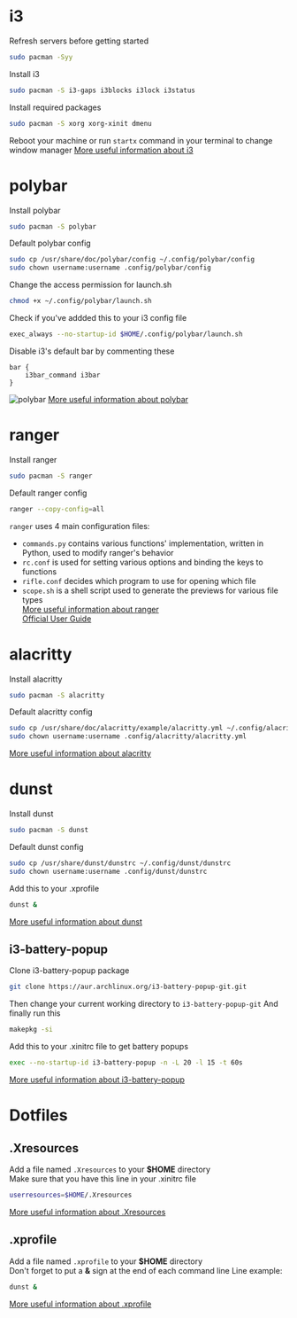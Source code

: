 # i3
Refresh servers before getting started
```bash
sudo pacman -Syy
```
Install i3
```bash
sudo pacman -S i3-gaps i3blocks i3lock i3status
```
Install required packages
```bash
sudo pacman -S xorg xorg-xinit dmenu
```
Reboot your machine or run ```startx``` command in your terminal to change window manager
[More useful information about i3](https://i3wm.org/docs/userguide.html)

# polybar
Install polybar
```bash
sudo pacman -S polybar
```
Default polybar config
```bash
sudo cp /usr/share/doc/polybar/config ~/.config/polybar/config
sudo chown username:username .config/polybar/config
```
Change the access permission for launch.sh
```bash
chmod +x ~/.config/polybar/launch.sh
```
Check if you've addded this to your i3 config file
```bash
exec_always --no-startup-id $HOME/.config/polybar/launch.sh
```
Disable i3's default bar by commenting these
```
bar {
    i3bar_command i3bar
}
```
![polybar](https://user-images.githubusercontent.com/64749230/96635841-16131880-1325-11eb-8bcc-2b3a8f9db4c9.png)
[More useful information about polybar](https://github.com/polybar/polybar/wiki)

# ranger
Install ranger
```bash
sudo pacman -S ranger
```
Default ranger config
```bash
ranger --copy-config=all
```
```ranger``` uses 4 main configuration files:
* ```commands.py``` contains various functions' implementation, written in Python, used to modify ranger's behavior
* ```rc.conf``` is used for setting various options and binding the keys to functions
* ```rifle.conf``` decides which program to use for opening which file
* ```scope.sh``` is a shell script used to generate the previews for various file types\
[More useful information about ranger](https://wiki.archlinux.org/index.php/ranger)\
[Official User Guide](https://github.com/ranger/ranger/wiki/Official-user-guide)

# alacritty
Install alacritty
```bash
sudo pacman -S alacritty
```
Default alacritty config
```bash
sudo cp /usr/share/doc/alacritty/example/alacritty.yml ~/.config/alacritty/alacritty.yml
sudo chown username:username .config/alacritty/alacritty.yml
```
[More useful information about alacritty](https://wiki.archlinux.org/index.php/Alacritty)

# dunst
Install dunst
```bash
sudo pacman -S dunst
```
Default dunst config
```bash
sudo cp /usr/share/dunst/dunstrc ~/.config/dunst/dunstrc
sudo chown username:username .config/dunst/dunstrc
```
Add this to your .xprofile
```bash 
dunst &
```
[More useful information about dunst](https://wiki.archlinux.org/index.php/Dunst)

## i3-battery-popup
Clone i3-battery-popup package
```bash
git clone https://aur.archlinux.org/i3-battery-popup-git.git
```
Then change your current working directory to ```i3-battery-popup-git```
And finally run this
```bash
makepkg -si
```
Add this to your .xinitrc file to get battery popups
```bash
exec --no-startup-id i3-battery-popup -n -L 20 -l 15 -t 60s
```
[More useful information about i3-battery-popup](https://github.com/rjekker/i3-battery-popup)

# Dotfiles

## .Xresources
Add a file named ```.Xresources``` to your **$HOME** directory\
Make sure that you have this line in your .xinitrc file
```bash
userresources=$HOME/.Xresources
```
[More useful information about .Xresources](https://wiki.debian.org/Xresources)

## .xprofile
Add a file named ```.xprofile``` to your **$HOME** directory\
Don't forget to put a **&** sign at the end of each command line
Line example:
```bash
dunst &
```
[More useful information about .xprofile](https://wiki.archlinux.org/index.php/Xprofile)
